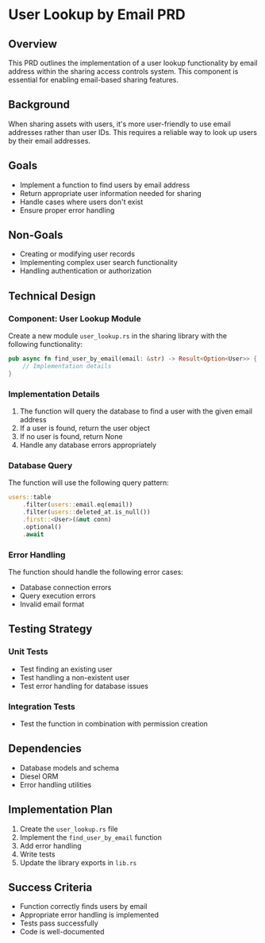 # User Lookup by Email PRD

## Overview
This PRD outlines the implementation of a user lookup functionality by email address within the sharing access controls system. This component is essential for enabling email-based sharing features.

## Background
When sharing assets with users, it's more user-friendly to use email addresses rather than user IDs. This requires a reliable way to look up users by their email addresses.

## Goals
- Implement a function to find users by email address
- Return appropriate user information needed for sharing
- Handle cases where users don't exist
- Ensure proper error handling

## Non-Goals
- Creating or modifying user records
- Implementing complex user search functionality
- Handling authentication or authorization

## Technical Design

### Component: User Lookup Module

Create a new module `user_lookup.rs` in the sharing library with the following functionality:

```rust
pub async fn find_user_by_email(email: &str) -> Result<Option<User>> {
    // Implementation details
}
```

### Implementation Details

1. The function will query the database to find a user with the given email address
2. If a user is found, return the user object
3. If no user is found, return None
4. Handle any database errors appropriately

### Database Query

The function will use the following query pattern:

```rust
users::table
    .filter(users::email.eq(email))
    .filter(users::deleted_at.is_null())
    .first::<User>(&mut conn)
    .optional()
    .await
```

### Error Handling

The function should handle the following error cases:
- Database connection errors
- Query execution errors
- Invalid email format

## Testing Strategy

### Unit Tests
- Test finding an existing user
- Test handling a non-existent user
- Test error handling for database issues

### Integration Tests
- Test the function in combination with permission creation

## Dependencies
- Database models and schema
- Diesel ORM
- Error handling utilities

## Implementation Plan
1. Create the `user_lookup.rs` file
2. Implement the `find_user_by_email` function
3. Add error handling
4. Write tests
5. Update the library exports in `lib.rs`

## Success Criteria
- Function correctly finds users by email
- Appropriate error handling is implemented
- Tests pass successfully
- Code is well-documented
